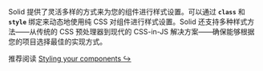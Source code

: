 Solid 提供了灵活多样的方式来为您的组件进行样式设置。可以通过 **`class`** 和 **`style`** 绑定来动态地使用纯 CSS 对组件进行样式设置。Solid 还支持多种样式方法——从传统的 CSS 预处理器到现代的 CSS-in-JS 解决方案——确保能够根据您的项目选择最佳的实现方式。



推荐阅读 [Styling your components ↪](https://docs.solidjs.com/guides/styling-your-components)